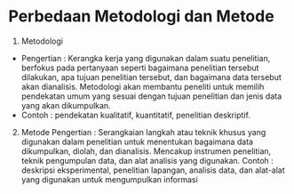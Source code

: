 # Perbedaan Metodologi dan Metode
1. Metodologi
- Pengertian : Kerangka kerja yang digunakan dalam suatu penelitian, berfokus pada pertanyaan seperti bagaimana penelitian tersebut dilakukan, apa tujuan penelitian tersebut, dan bagaimana data tersebut akan dianalisis. Metodologi akan membantu peneliti untuk memilih pendekatan umum yang sesuai dengan tujuan penelitian dan jenis data yang akan dikumpulkan.
- Contoh : pendekatan kualitatif, kuantitatif, penelitian deskriptif.

2. Metode
Pengertian : Serangkaian langkah atau teknik khusus yang digunakan dalam penelitian untuk menentukan bagaimana data dikumpulkan, diolah, dan dianalisis. Mencakup instrumen penelitian, teknik pengumpulan data, dan alat analisis yang digunakan.
Contoh : deskripsi eksperimental, penelitian lapangan, analisis data, dan alat-alat yang digunakan untuk mengumpulkan informasi
